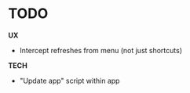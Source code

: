 # TODO

**UX**

- Intercept refreshes from menu (not just shortcuts)

**TECH**

- "Update app" script within app
